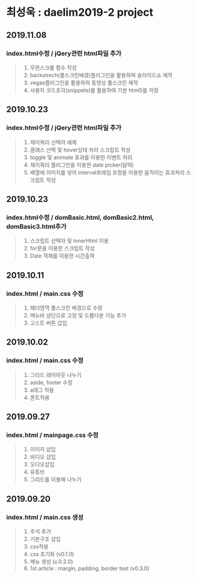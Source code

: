 # 최성욱 : daelim2019-2 project

## 2019.11.08
### index.html수정 / jQery관련 html파일 추가
> 1. 무한스크롤 함수 작성 <br>
> 2. backstrech(풀스크린배경)플러그인을 활용하여 슬라이드쇼 제작
> 3. vegas플러그인을 활용하여 동영상 풀스크린 제작
> 4. 사용자 코드조각(snippets)를 활용하여 기본 html5틀 저장

## 2019.10.23
### index.html수정 / jQery관련 html파일 추가
> 1. 제이쿼리 선택자 예제 <br>
> 2. 클래스 선택 및 hover상태 처리 스크립트 작성
> 3. toggle 및 animate 효과를 이용한 이벤트 처리
> 4. 제이쿼리 플러그인을 이용한 date picker(달력)
> 5. 배열에 이미지를 넣어 interval프레임 조정을 이용한 움직이는 효과처리 스크립트 작성 

## 2019.10.23
### index.html수정 / domBasic.html, domBasic2.html, domBasic3.html추가
> 1. 스크립트 선택자 및 innerHtml 이용 <br>
> 2. for문을 이용한 스크립트 작성
> 3. Date 객체를 이용한 시간출력


## 2019.10.11
### index.html / main.css 수정
> 1. 헤더영역 풀스크린 배경으로 수정 <br>
> 2. 메뉴바 상단으로 고정 및 드롭다운 기능 추가
> 3. 고스트 버튼 삽입


## 2019.10.02
### index.html / main.css 수정
> 1. 그리드 레이아웃 나누기  <br>
> 2. aside, footer 수정
> 3. a태그 적용
> 4. 폰트적용


## 2019.09.27
### index.html / mainpage.css 수정
> 1. 이미지 삽입   <br>
> 2. 비디오 삽입
> 3. 오디오삽입
> 4. 유튜브
> 5. 그리드를 이용해 나누기

## 2019.09.20
### index.html / main.css 생성
> 1. 주석 추가   <br>
> 2. 기본구조 삽입  
> 3. css적용
> 4. css 초기화 (v0.1.0)
> 5. 메뉴 생성 (v.0.2.0)
> 6. 1st article : margin, padding, 
border test (v0.3.0)